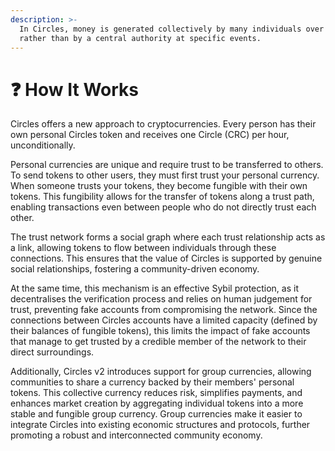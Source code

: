 ```yaml
---
description: >-
  In Circles, money is generated collectively by many individuals over time
  rather than by a central authority at specific events.
---
```


# ❓ How It Works

Circles offers a new approach to cryptocurrencies. Every person has their own personal Circles token and receives one Circle (CRC) per hour, unconditionally.

Personal currencies are unique and require trust to be transferred to others. To send tokens to other users, they must first trust your personal currency. When someone trusts your tokens, they become fungible with their own tokens. This fungibility allows for the transfer of tokens along a trust path, enabling transactions even between people who do not directly trust each other.

The trust network forms a social graph where each trust relationship acts as a link, allowing tokens to flow between individuals through these connections. This ensures that the value of Circles is supported by genuine social relationships, fostering a community-driven economy.

At the same time, this mechanism is an effective Sybil protection, as it decentralises the verification process and relies on human judgement for trust, preventing fake accounts from compromising the network. Since the connections between Circles accounts have a limited capacity (defined by their balances of fungible tokens), this limits the impact of fake accounts that manage to get trusted by a credible member of the network to their direct surroundings.

Additionally, Circles v2 introduces support for group currencies, allowing communities to share a currency backed by their members' personal tokens. This collective currency reduces risk, simplifies payments, and enhances market creation by aggregating individual tokens into a more stable and fungible group currency. Group currencies make it easier to integrate Circles into existing economic structures and protocols, further promoting a robust and interconnected community economy.
